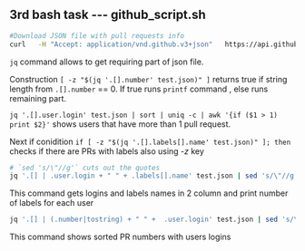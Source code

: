 ## 3rd bash task --- github_script.sh

```sh
#Download JSON file with pull requests info
curl   -H "Accept: application/vnd.github.v3+json"   https://api.github.com/repos/orkestral/venom/pulls > ./test.json
```

`jq` command allows to get requiring part of json file.

Сonstruction `[ -z "$(jq '.[].number' test.json)" ]` returns true if string length from `.[].number` == 0. If true runs `printf` command , else runs remaining                            part.

`jq '.[].user.login' test.json | sort | uniq -c | awk '{if ($1 > 1) print $2}'` shows users that have more than 1 pull request.

Next if conidition `if [ -z "$(jq '.[].labels[].name' test.json)" ]; then` checks if there are PRs with labels also using _-z_ key

```sh
# `sed 's/\"//g'` cuts out the quotes
jq '.[] | .user.login + " " + .labels[].name' test.json | sed 's/\"//g' | sort | uniq -c | awk '{print "User", $2 , "has", $1, "PR with label"  }'
```

This command gets logins and labels names in 2 column and print number of labels for each user

```sh
jq '.[] | (.number|tostring) + " " +  .user.login' test.json | sed 's/\"//g' | sort | awk '{print "User" , $2, "with PR number" , $1}'
```
This command shows sorted PR numbers with users logins


